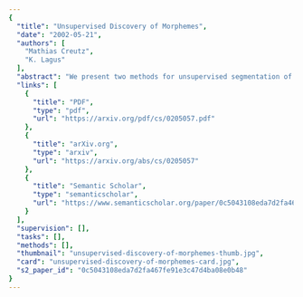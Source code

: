 ```yaml
---
{
  "title": "Unsupervised Discovery of Morphemes",
  "date": "2002-05-21",
  "authors": [
    "Mathias Creutz",
    "K. Lagus"
  ],
  "abstract": "We present two methods for unsupervised segmentation of words into morpheme-like units. The model utilized is especially suited for languages with a rich morphology, such as Finnish. The first method is based on the Minimum Description Length (MDL) principle and works online. In the second method, Maximum Likelihood (ML) optimization is used. The quality of the segmentations is measured using an evaluation method that compares the segmentations produced to an existing morphological analysis. Experiments on both Finnish and English corpora show that the presented methods perform well compared to a current state-of-the-art system.",
  "links": [
    {
      "title": "PDF",
      "type": "pdf",
      "url": "https://arxiv.org/pdf/cs/0205057.pdf"
    },
    {
      "title": "arXiv.org",
      "type": "arxiv",
      "url": "https://arxiv.org/abs/cs/0205057"
    },
    {
      "title": "Semantic Scholar",
      "type": "semanticscholar",
      "url": "https://www.semanticscholar.org/paper/0c5043108eda7d2fa467fe91e3c47d4ba08e0b48"
    }
  ],
  "supervision": [],
  "tasks": [],
  "methods": [],
  "thumbnail": "unsupervised-discovery-of-morphemes-thumb.jpg",
  "card": "unsupervised-discovery-of-morphemes-card.jpg",
  "s2_paper_id": "0c5043108eda7d2fa467fe91e3c47d4ba08e0b48"
}
---
```


